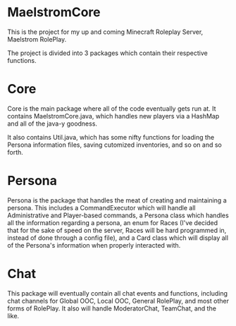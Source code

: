 # MaelstromCore

This is the project for my up and coming Minecraft Roleplay Server, Maelstrom RolePlay. 

The project is divided into 3 packages which contain their respective functions.

# Core
Core is the main package where all of the code eventually gets run at. It contains MaelstromCore.java, which handles new players via a HashMap and all of the java-y goodness.

It also contains Util.java, which has some nifty functions for loading the Persona information files, saving cutomized inventories, and so on and so forth. 

# Persona
Persona is the package that handles the meat of creating and maintaining a persona. This includes a CommandExecutor which will handle all Administrative and Player-based commands, a Persona class which handles all the information regarding a persona, an enum for Races (I've decided that for the sake of speed on the server, Races will be hard programmed in, instead of done through a config file), and a Card class which will display all of the Persona's information when properly interacted with.

# Chat
This package will eventually contain all chat events and functions, including chat channels for Global OOC, Local OOC, General RolePlay, and most other forms of RolePlay. It also will handle ModeratorChat, TeamChat, and the like.  

